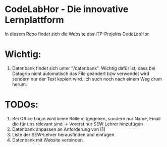 # CodeLabHor - Die innovative Lernplattform

In diesem Repo findet sich die Website des ITP-Projekts CodeLabHor.

# Wichtig:

1. Datenbank findet sich unter "/datenbank". Wichtig dafür ist, dass bei Datagrip nicht automatisch das File geändert bzw verwendet wird sondern nur der Text kopiert wird. Ich such noch nach einem Weg drum herum.

# TODOs:

1. Bei Office Login wird keine Rolle mitgegeben, sondern nur Name, Email die für uns relevant sind -> Vorerst nur SEW Lehrer hinzufügen
2. Datenbank anpassen an Anforderung von [1]
3. Liste der SEW-Lehrer herausfinden und einfügen
4. Datenbank mit Website verbinden